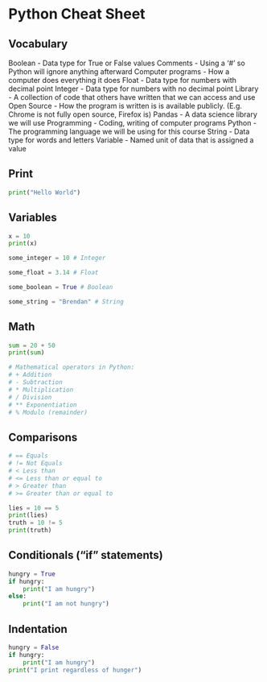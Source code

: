 # Python Cheat Sheet
## Vocabulary

Boolean - Data type for True or False values
Comments - Using a ‘#’  so Python will ignore anything afterward
Computer programs - How a computer does everything it does
Float - Data type for numbers with decimal point
Integer - Data type for numbers with no decimal point
Library - A collection of code that others have written that we can access and use
Open Source - How the program is written is is available publicly. (E.g. Chrome is not fully open source, Firefox is)
Pandas - A data science library we will use
Programming - Coding, writing of computer programs
Python - The programming language we will be using for this course
String - Data type for words and letters
Variable - Named unit of data that is assigned a value

## Print
```python
print("Hello World")
```

## Variables
```python
x = 10
print(x)
```

```python
some_integer = 10 # Integer

some_float = 3.14 # Float

some_boolean = True # Boolean

some_string = "Brendan" # String
```

## Math
```python
sum = 20 + 50
print(sum)

# Mathematical operators in Python:
# + Addition
# - Subtraction
# * Multiplication
# / Division
# ** Exponentiation
# % Modulo (remainder)
```

## Comparisons
```python
# == Equals
# != Not Equals
# < Less than
# <= Less than or equal to
# > Greater than
# >= Greater than or equal to

lies = 10 == 5
print(lies)
truth = 10 != 5
print(truth)
```

## Conditionals (“if” statements)
```python
hungry = True
if hungry:
	print("I am hungry")
else:
	print("I am not hungry")
```

## Indentation
```python
hungry = False
if hungry:
	print("I am hungry")
print("I print regardless of hunger")
```
